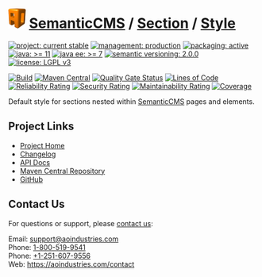 # [<img src="ao-logo.png" alt="AO Logo" width="35" height="40">](https://github.com/aoindustries) [SemanticCMS](https://github.com/aoindustries/semanticcms) / [Section](https://github.com/aoindustries/semanticcms-section) / [Style](https://github.com/aoindustries/semanticcms-section-style)

[![project: current stable](https://semanticcms.com/ao-badges/project-current-stable.svg)](https://aoindustries.com/life-cycle#project-current-stable)
[![management: production](https://semanticcms.com/ao-badges/management-production.svg)](https://aoindustries.com/life-cycle#management-production)
[![packaging: active](https://semanticcms.com/ao-badges/packaging-active.svg)](https://aoindustries.com/life-cycle#packaging-active)  
[![java: &gt;= 11](https://semanticcms.com/ao-badges/java-11.svg)](https://docs.oracle.com/en/java/javase/11/docs/api/)
[![java ee: &gt;= 7](https://semanticcms.com/ao-badges/javaee-7.svg)](https://docs.oracle.com/javaee/7/api/)
[![semantic versioning: 2.0.0](https://semanticcms.com/ao-badges/semver-2.0.0.svg)](http://semver.org/spec/v2.0.0.html)
[![license: LGPL v3](https://semanticcms.com/ao-badges/license-lgpl-3.0.svg)](https://www.gnu.org/licenses/lgpl-3.0)

[![Build](https://github.com/aoindustries/semanticcms-section-style/workflows/Build/badge.svg?branch=master)](https://github.com/aoindustries/semanticcms-section-style/actions?query=workflow%3ABuild)
[![Maven Central](https://maven-badges.herokuapp.com/maven-central/com.semanticcms/semanticcms-section-style/badge.svg)](https://maven-badges.herokuapp.com/maven-central/com.semanticcms/semanticcms-section-style)
[![Quality Gate Status](https://sonarcloud.io/api/project_badges/measure?branch=master&project=com.semanticcms%3Asemanticcms-section-style&metric=alert_status)](https://sonarcloud.io/dashboard?branch=master&id=com.semanticcms%3Asemanticcms-section-style)
[![Lines of Code](https://sonarcloud.io/api/project_badges/measure?branch=master&project=com.semanticcms%3Asemanticcms-section-style&metric=ncloc)](https://sonarcloud.io/component_measures?branch=master&id=com.semanticcms%3Asemanticcms-section-style&metric=ncloc)  
[![Reliability Rating](https://sonarcloud.io/api/project_badges/measure?branch=master&project=com.semanticcms%3Asemanticcms-section-style&metric=reliability_rating)](https://sonarcloud.io/component_measures?branch=master&id=com.semanticcms%3Asemanticcms-section-style&metric=Reliability)
[![Security Rating](https://sonarcloud.io/api/project_badges/measure?branch=master&project=com.semanticcms%3Asemanticcms-section-style&metric=security_rating)](https://sonarcloud.io/component_measures?branch=master&id=com.semanticcms%3Asemanticcms-section-style&metric=Security)
[![Maintainability Rating](https://sonarcloud.io/api/project_badges/measure?branch=master&project=com.semanticcms%3Asemanticcms-section-style&metric=sqale_rating)](https://sonarcloud.io/component_measures?branch=master&id=com.semanticcms%3Asemanticcms-section-style&metric=Maintainability)
[![Coverage](https://sonarcloud.io/api/project_badges/measure?branch=master&project=com.semanticcms%3Asemanticcms-section-style&metric=coverage)](https://sonarcloud.io/component_measures?branch=master&id=com.semanticcms%3Asemanticcms-section-style&metric=Coverage)

Default style for sections nested within [SemanticCMS](https://github.com/aoindustries/semanticcms) pages and elements.

## Project Links
* [Project Home](https://semanticcms.com/section/style/)
* [Changelog](https://semanticcms.com/section/style/changelog)
* [API Docs](https://semanticcms.com/section/style/apidocs/)
* [Maven Central Repository](https://search.maven.org/artifact/com.semanticcms/semanticcms-section-style)
* [GitHub](https://github.com/aoindustries/semanticcms-section-style)

## Contact Us
For questions or support, please [contact us](https://aoindustries.com/contact):

Email: [support@aoindustries.com](mailto:support@aoindustries.com)  
Phone: [1-800-519-9541](tel:1-800-519-9541)  
Phone: [+1-251-607-9556](tel:+1-251-607-9556)  
Web: https://aoindustries.com/contact
